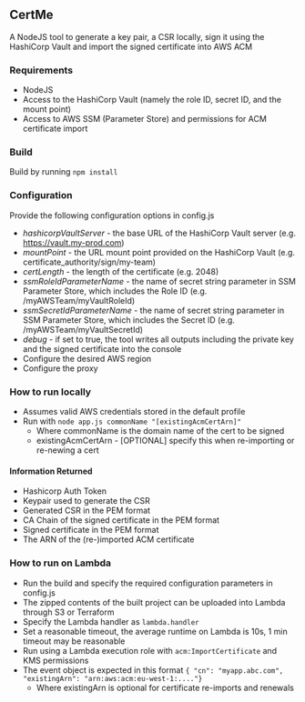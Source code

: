 ## CertMe
A NodeJS tool to generate a key pair, a CSR locally, sign it using the HashiCorp Vault and import the signed certificate into AWS ACM

### Requirements
   - NodeJS
   - Access to the HashiCorp Vault (namely the role ID, secret ID, and the mount point)
   - Access to AWS SSM (Parameter Store) and permissions for ACM certificate import

### Build
Build by running `npm install`

### Configuration
Provide the following configuration options in config.js
   - *hashicorpVaultServer* - the base URL of the HashiCorp Vault server (e.g. https://vault.my-prod.com)
   - *mountPoint* - the URL mount point provided on the HashiCorp Vault (e.g. certificate_authority/sign/my-team)
   - *certLength* - the length of the certificate (e.g. 2048)
   - *ssmRoleIdParameterName* - the name of secret string parameter in SSM Parameter Store, which includes the Role ID (e.g. /myAWSTeam/myVaultRoleId)
   - *ssmSecretIdParameterName* - the name of secret string parameter in SSM Parameter Store, which includes the Secret ID (e.g. /myAWSTeam/myVaultSecretId)
   - *debug* - if set to true, the tool writes all outputs including the private key and the signed certificate into the console
   - Configure the desired AWS region
   - Configure the proxy

### How to run locally
   - Assumes valid AWS credentials stored in the default profile
   - Run with `node app.js commonName "[existingAcmCertArn]"`
       - Where commonName is the domain name of the cert to be signed
       - existingAcmCertArn - [OPTIONAL] specify this when re-importing or re-newing a cert

#### Information Returned
   - Hashicorp Auth Token
   - Keypair used to generate the CSR
   - Generated CSR in the PEM format
   - CA Chain of the signed certificate in the PEM format 
   - Signed certificate in the PEM format
   - The ARN of the (re-)imported ACM certificate

### How to run on Lambda
   - Run the build and specify the required configuration parameters in config.js
   - The zipped contents of the built project can be uploaded into Lambda through S3 or Terraform
   - Specify the Lambda handler as `lambda.handler`
   - Set a reasonable timeout, the average runtime on Lambda is 10s, 1 min timeout may be reasonable
   - Run using a Lambda execution role with `acm:ImportCertificate` and KMS permissions
   - The event object is expected in this format `{ "cn": "myapp.abc.com", "existingArn": "arn:aws:acm:eu-west-1:...."}`
        - Where existingArn is optional for certificate re-imports and renewals